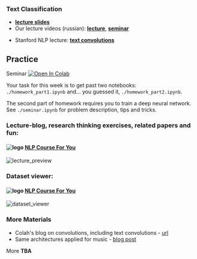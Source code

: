 ### Text Classification
- [__lecture slides__](https://drive.google.com/file/d/1f7vQGNRe1PQi6WnEdCZbtf_zmx6fF8g1/view?usp=sharing)
- Our lecture videos (russian): [__lecture__](https://disk.yandex.ru/i/LKNGEr4_6GffzA), [__seminar__](https://disk.yandex.ru/i/js3km2xbLG_QNA)
* Stanford NLP lecture: [__text convolutions__](https://www.youtube.com/watch?v=nzSPZyjGlWI)

## Practice

Seminar [![Open In Colab](https://colab.research.google.com/assets/colab-badge.svg)](https://colab.research.google.com/github/yandexdataschool/nlp_course/blob/2023/week02_classification/seminar.ipynb)

Your task for this week is to get past two notebooks: `./homework_part1.ipynb` and... you guessed it, `./homework_part2.ipynb`. 

The second part of homework requires you to train a deep neural network. See `./seminar.ipynb` for problem description, tips and tricks.

### Lecture-blog, research thinking exercises, related papers and fun: 
#### ![logo](../resources/course_logo.png) [NLP Course For You](https://lena-voita.github.io/nlp_course.html#preview_text_clf) 
![lecture_preview](../resources/nlp2020_gifs/text_classification.gif)

### Dataset viewer:
#### ![logo](../resources/course_logo.png) [NLP Course For You](https://lena-voita.github.io/nlp_course/text_classification.html#dataset_examples) 
![dataset_viewer](../resources/nlp2020_gifs/classification_dataset_viewer.gif)


### More Materials
* Colah's blog on convolutions, including text convolutions - [url](http://colah.github.io/posts/2014-07-Understanding-Convolutions/)
* Same architectures applied for music - [blog post](http://benanne.github.io/2014/08/05/spotify-cnns.html)

More __TBA__
